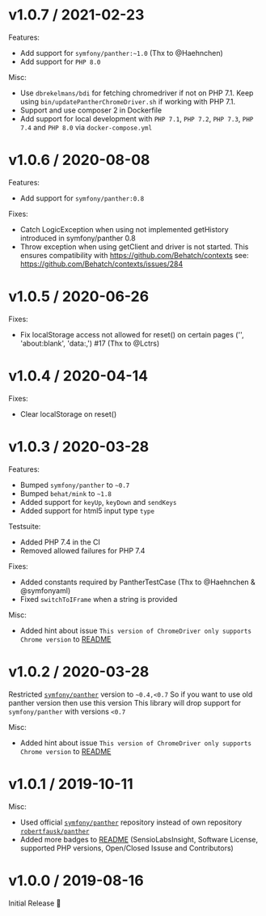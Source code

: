 v1.0.7 / 2021-02-23
==================

Features:

* Add support for ```symfony/panther:~1.0``` (Thx to @Haehnchen)
* Add support for ```PHP 8.0```

Misc:

* Use ```dbrekelmans/bdi``` for fetching chromedriver if not on PHP 7.1.
  Keep using ```bin/updatePantherChromeDriver.sh``` if working with PHP 7.1.
* Support and use composer 2 in Dockerfile
* Add support for local development with ```PHP 7.1```, ```PHP 7.2```, ```PHP 7.3```, ```PHP 7.4``` and ```PHP 8.0``` via ```docker-compose.yml```

v1.0.6 / 2020-08-08
==================

Features:

* Add support for ```symfony/panther:0.8```

Fixes:

* Catch LogicException when using not implemented getHistory introduced in symfony/panther 0.8
* Throw exception when using getClient and driver is not started.
  This ensures compatibility with https://github.com/Behatch/contexts
  see: https://github.com/Behatch/contexts/issues/284
  
v1.0.5 / 2020-06-26
==================

Fixes:

* Fix localStorage access not allowed for reset() on certain pages ('', 'about:blank', 'data:,') #17 (Thx to @Lctrs)

v1.0.4 / 2020-04-14
==================

Fixes:

* Clear localStorage on reset()

v1.0.3 / 2020-03-28
==================

Features:

* Bumped ```symfony/panther``` to ```~0.7```
* Bumped ```behat/mink``` to ```~1.8```
* Added support for ```keyUp```, ```keyDown``` and ```sendKeys```
* Added support for html5 input type ```type```

Testsuite:

* Added PHP 7.4 in the CI
* Removed allowed failures for PHP 7.4

Fixes:

* Added constants required by PantherTestCase (Thx to @Haehnchen & @symfonyaml)
* Fixed ```switchToIFrame``` when a string is provided

Misc:
 
* Added hint about issue ```This version of ChromeDriver only supports Chrome version``` to [README](README.md)


v1.0.2 / 2020-03-28
==================

Restricted [```symfony/panther```](https://github.com/symfony/panther) version to ```~0.4,<0.7```
So if you want to use old panther version then use this version
This library will drop support for ```symfony/panther``` with versions ```<0.7```

Misc:
 
* Added hint about issue ```This version of ChromeDriver only supports Chrome version``` to [README](README.md)


v1.0.1 / 2019-10-11
==================

Misc:

* Used official [```symfony/panther```](https://github.com/symfony/panther) repository instead of own repository [```robertfausk/panther```](https://github.com/robertfausk/panther) 
* Added more badges to [README](README.md) (SensioLabsInsight, Software License, supported PHP versions, Open/Closed Issuse and Contributors)


v1.0.0 / 2019-08-16
==================

Initial Release :tada: 
